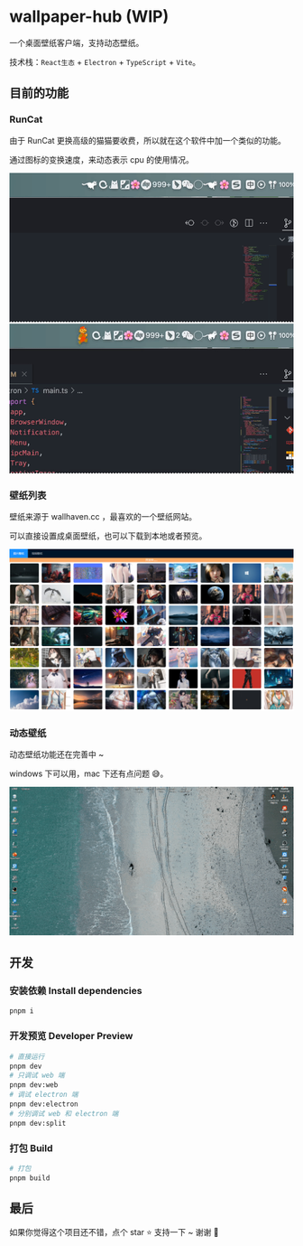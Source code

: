 # wallpaper-hub (WIP)

一个桌面壁纸客户端，支持动态壁纸。

技术栈：`React生态` + `Electron` + `TypeScript` + `Vite`。

## 目前的功能

### RunCat

由于 RunCat 更换高级的猫猫要收费，所以就在这个软件中加一个类似的功能。

通过图标的变换速度，来动态表示 cpu 的使用情况。

<img src="https://raw.githubusercontent.com/wangrongding/image-house/master/202212301215445.gif" width="600" />

<img src="https://raw.githubusercontent.com/wangrongding/image-house/master/202212300236138.gif" width="600" />

### 壁纸列表

壁纸来源于 wallhaven.cc ，最喜欢的一个壁纸网站。

可以直接设置成桌面壁纸，也可以下载到本地或者预览。

<img src="https://raw.githubusercontent.com/wangrongding/image-house/master/images202204280233745.png" width="600" />

### 动态壁纸

动态壁纸功能还在完善中 ~

windows 下可以用，mac 下还有点问题 😅。

<img src="https://raw.githubusercontent.com/wangrongding/image-house/master/images202204250101273.gif" width="600" />

## 开发

### 安装依赖 Install dependencies

```sh
pnpm i
```

### 开发预览 Developer Preview

```sh
# 直接运行
pnpm dev
# 只调试 web 端
pnpm dev:web
# 调试 electron 端
pnpm dev:electron
# 分别调试 web 和 electron 端
pnpm dev:split
```

### 打包 Build

```sh
# 打包
pnpm build
```

## 最后

如果你觉得这个项目还不错，点个 star ⭐️ 支持一下 ~ 谢谢 🌸
